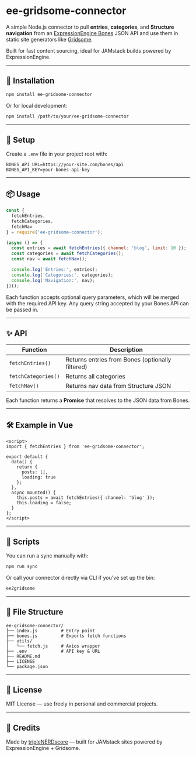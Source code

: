 # ee-gridsome-connector

A simple Node.js connector to pull **entries**, **categories**, and **Structure navigation** from an [ExpressionEngine Bones](https://expressionengine.com/add-ons/bones) JSON API and use them in static site generators like [Gridsome](https://gridsome.org/).

Built for fast content sourcing, ideal for JAMstack builds powered by ExpressionEngine.

---

## 🚀 Installation

```bash
npm install ee-gridsome-connector
````

Or for local development:

```bash
npm install /path/to/your/ee-gridsome-connector
```

---

## 🔧 Setup

Create a `.env` file in your project root with:

```env
BONES_API_URL=https://your-site.com/bones/api
BONES_API_KEY=your-bones-api-key
```

---

## 📦 Usage

```js
const {
  fetchEntries,
  fetchCategories,
  fetchNav
} = require('ee-gridsome-connector');

(async () => {
  const entries = await fetchEntries({ channel: 'blog', limit: 10 });
  const categories = await fetchCategories();
  const nav = await fetchNav();

  console.log('Entries:', entries);
  console.log('Categories:', categories);
  console.log('Navigation:', nav);
})();
```

Each function accepts optional query parameters, which will be merged with the required API key. Any query string accepted by your Bones API can be passed in.

---

## ✨ API

| Function            | Description                                      |
| ------------------- | ------------------------------------------------ |
| `fetchEntries()`    | Returns entries from Bones (optionally filtered) |
| `fetchCategories()` | Returns all categories                           |
| `fetchNav()`        | Returns nav data from Structure JSON             |

Each function returns a **Promise** that resolves to the JSON data from Bones.

---

## 🛠 Example in Vue

```vue
<script>
import { fetchEntries } from 'ee-gridsome-connector';

export default {
  data() {
    return {
      posts: [],
      loading: true
    };
  },
  async mounted() {
    this.posts = await fetchEntries({ channel: 'blog' });
    this.loading = false;
  }
};
</script>
```

---

## 📝 Scripts

You can run a sync manually with:

```bash
npm run sync
```

Or call your connector directly via CLI if you've set up the bin:

```bash
ee2gridsome
```

---

## 📁 File Structure

```
ee-gridsome-connector/
├── index.js         # Entry point
├── bones.js         # Exports fetch functions
├── utils/
│   └── fetch.js     # Axios wrapper
├── .env             # API key & URL
├── README.md
├── LICENSE
└── package.json
```

---

## 📄 License

MIT License — use freely in personal and commercial projects.

---

## 👋 Credits

Made by [tripleNERDscore](https://triplenerdscore.net) — built for JAMstack sites powered by ExpressionEngine + Gridsome.